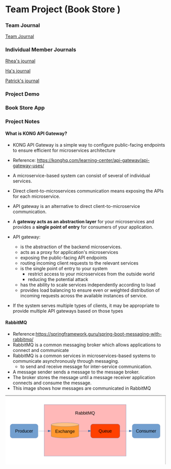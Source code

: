 # Team Project (Book Store )

### Team Journal
[Team Journal](https://github.com/nguyensjsu/fa21-172-dmg/blob/main/Journal/team_journal/README.md)

### Individual Member Journals 
[Rhea's journal](https://github.com/nguyensjsu/fa21-172-dmg/blob/main/Journal/rhea_journal/rhea.md)

[Ha's journal](https://github.com/nguyensjsu/fa21-172-dmg/blob/main/Journal/ha_journal/ha.md)

[Patrick's journal](https://github.com/nguyensjsu/fa21-172-dmg/blob/main/Journal/patrick_journal/patrick.md)

### Project Demo

### Book Store App


### Project Notes

#### What is KONG API Gateway?

* KONG API Gateway is a simple way to configure public-facing endpoints to ensure efficient for microservices architecture
* Reference: https://konghq.com/learning-center/api-gateway/api-gateway-uses/
* A microservice-based system can consist of several of individual services.
* Direct client-to-microservices communication means exposing the APIs for each microservice.
* API gateway is an alternative to direct client-to-microservice communication.
* A **gateway acts as an abstraction layer** for your microservices and provides a **single point of entry** for consumers of your application.
* API gateway:
  * is the abstraction of the backend microservices.
  * acts as a proxy for application's microservices
  * exposing the public-facing API endpoints
  * routing incoming client requests to the relevant services
  * is the single point of entry to your system
    * restrict access to your microservices from the outside world
    * reducing the potential attack
  * has the ability to scale services independently according to load
  * provides load balancing to ensure even or weighted distribution of incoming requests across the available instances of service.

* If the system serves multiple types of clients, it may be appropriate to provide multiple API gateways based on those types

#### RabbitMQ
* Reference:https://springframework.guru/spring-boot-messaging-with-rabbitmq/
* RabbitMQ is a common messaging broker which allows applications to connect and communicate
* RabbitMQ is a common services in microservices-based systems to communicate asynchronously through messaging.
  * to send and receive message for inter-service communication.
* A message sender sends a message to the message broker.
* The broker stores the message until a message receiver application connects and consume the message.
* This image shows how messages are communicated in RabbitMQ

![Project DMG](images/RabbitMQ.png)
<p>&nbsp;</p>